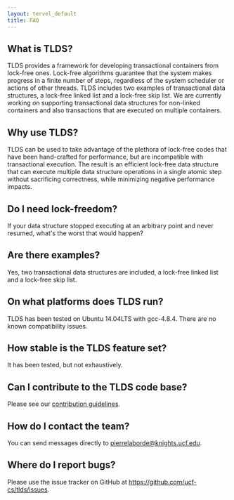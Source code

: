 ```yaml
---
layout: tervel_default
title: FAQ
---
```


What is TLDS?
-------------

TLDS provides a framework for developing transactional containers from lock-free ones.
Lock-free algorithms guarantee that the system makes progress in a finite number of steps, regardless of the system scheduler or actions of other threads.
TLDS includes two examples of transactional data structures, a lock-free linked list and a lock-free skip list. We are currently working on supporting transactional data structures for non-linked containers and also transactions that are executed on multiple containers.


Why use TLDS?
-----------------------

TLDS can be used to take advantage of the plethora of lock-free codes that have been hand-crafted for performance, but are incompatible with transactional execution. The result is an efficient lock-free data structure that can execute multiple data structure operations in a single atomic step without sacrificing correctness, while minimizing negative performance impacts.



Do I need lock-freedom?
------------------------------

If your data structure stopped executing at an arbitrary point and never resumed, what's the worst that would happen?


Are there examples?
-------------------

Yes, two transactional data structures are included, a lock-free linked list and a lock-free skip list.


On what platforms does TLDS run?
---------------------------------

TLDS has been tested on Ubuntu 14.04LTS with gcc-4.8.4. There are no known compatibility issues.




How stable is the TLDS feature set?
--------------------

It has been tested, but not exhaustively.



Can I contribute to the TLDS code base?
----------------------------------------

Please see our [contribution guidelines](contributing.html).



How do I contact the team?
--------------------------

You can send messages directly to <pierrelaborde@knights.ucf.edu>.


Where do I report bugs?
-----------------------

Please use the issue tracker on GitHub at <https://github.com/ucf-cs/tlds/issues>.
